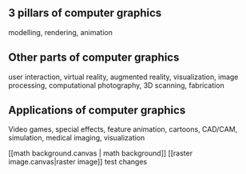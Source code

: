 ## 3 pillars of computer graphics 
modelling, rendering, animation
## Other parts of computer graphics 
user interaction, virtual reality, augmented reality, visualization, image processing, computational photography, 3D scanning, fabrication
## Applications of computer graphics

Video games, special effects, feature animation, cartoons, CAD/CAM, simulation, medical imaging, visualization

[[math background.canvas | math background]]
[[raster image.canvas|raster image]]
test changes
